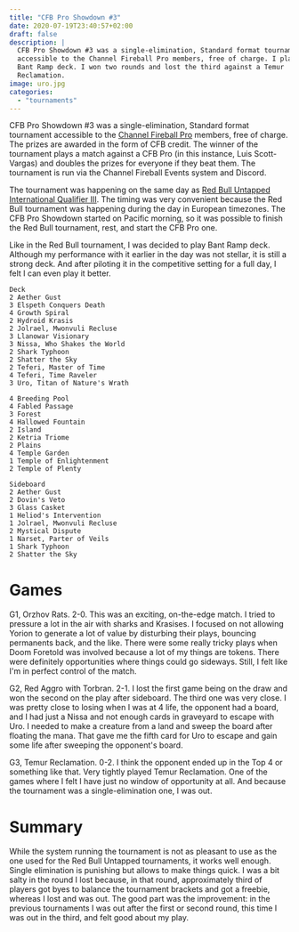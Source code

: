 ```yaml
---
title: "CFB Pro Showdown #3"
date: 2020-07-19T23:40:57+02:00
draft: false
description: |
  CFB Pro Showdown #3 was a single-elimination, Standard format tournament
  accessible to the Channel Fireball Pro members, free of charge. I played the
  Bant Ramp deck. I won two rounds and lost the third against a Temur
  Reclamation.
image: uro.jpg
categories:
  - "tournaments"
---
```

CFB Pro Showdown #3 was a single-elimination, Standard format tournament
accessible to the [Channel Fireball
Pro](https://www.channelfireball.com/all-strategy/pro/) members, free of
charge. The prizes are awarded in the form of CFB credit. The winner of the
tournament plays a match against a CFB Pro (in this instance, Luis
Scott-Vargas) and doubles the prizes for everyone if they beat them. The
tournament is run via the Channel Fireball Events system and Discord.

The tournament was happening on the same day as [Red Bull Untapped
International Qualifier
III](https://magic.afri.cz/tournaments/20200719-redbull-untapped-iq-iii/). The
timing was very convenient because the Red Bull tournament was happening during
the day in European timezones. The CFB Pro Showdown started on Pacific morning,
so it was possible to finish the Red Bull tournament, rest, and start the CFB
Pro one.

Like in the Red Bull tournament, I was decided to play Bant Ramp deck. Although
my performance with it earlier in the day was not stellar, it is still a strong
deck. And after piloting it in the competitive setting for a full day, I felt I
can even play it better.

```
Deck
2 Aether Gust
3 Elspeth Conquers Death
4 Growth Spiral
2 Hydroid Krasis
2 Jolrael, Mwonvuli Recluse
3 Llanowar Visionary
3 Nissa, Who Shakes the World
2 Shark Typhoon
2 Shatter the Sky
2 Teferi, Master of Time
4 Teferi, Time Raveler
3 Uro, Titan of Nature's Wrath

4 Breeding Pool
4 Fabled Passage
3 Forest
4 Hallowed Fountain
2 Island
2 Ketria Triome
2 Plains
4 Temple Garden
1 Temple of Enlightenment
2 Temple of Plenty

Sideboard
2 Aether Gust
2 Dovin's Veto
3 Glass Casket
1 Heliod's Intervention
1 Jolrael, Mwonvuli Recluse
2 Mystical Dispute
1 Narset, Parter of Veils
1 Shark Typhoon
2 Shatter the Sky
```

# Games

G1, Orzhov Rats. 2-0. This was an exciting, on-the-edge match. I tried to
pressure a lot in the air with sharks and Krasises. I focused on not allowing
Yorion to generate a lot of value by disturbing their plays, bouncing
permanents back, and the like. There were some really tricky plays when Doom
Foretold was involved because a lot of my things are tokens. There were
definitely opportunities where things could go sideways. Still, I felt like I'm
in perfect control of the match.

G2, Red Aggro with Torbran. 2-1. I lost the first game being on the draw and
won the second on the play after sideboard. The third one was very close. I was
pretty close to losing when I was at 4 life, the opponent had a board, and I
had just a Nissa and not enough cards in graveyard to escape with Uro. I needed
to make a creature from a land and sweep the board after floating the mana.
That gave me the fifth card for Uro to escape and gain some life after sweeping
the opponent's board.

G3, Temur Reclamation. 0-2. I think the opponent ended up in the Top 4 or
something like that. Very tightly played Temur Reclamation. One of the games
where I felt I have just no window of opportunity at all. And because the
tournament was a single-elimination one, I was out.

# Summary

While the system running the tournament is not as pleasant to use as the one
used for the Red Bull Untapped tournaments, it works well enough. Single
elimination is punishing but allows to make things quick. I was a bit salty in
the round I lost because, in that round, approximately third of players got
byes to balance the tournament brackets and got a freebie, whereas I lost and
was out. The good part was the improvement: in the previous tournaments I was
out after the first or second round, this time I was out in the third, and felt
good about my play.
